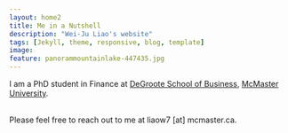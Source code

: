 ```yaml
---
layout: home2
title: Me in a Nutshell
description: "Wei-Ju Liao's website"
tags: [Jekyll, theme, responsive, blog, template] 
image:
feature: panorammountainlake-447435.jpg
---
```


I am a PhD student in Finance at <a href="https://www.degroote.mcmaster.ca" target="_blank">DeGroote School of Business</a>, <a href="https://www.mcmaster.ca" target="_blank">McMaster University</a>.

<br/>
Please feel free to reach out to me at liaow7 [at] mcmaster.ca.

